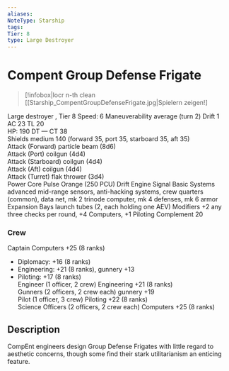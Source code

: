 ```yaml
---
aliases: 
NoteType: Starship
tags: 
Tier: 8
type: Large Destroyer
---
```


# Compent Group Defense Frigate

> [!infobox|locr n-th clean
>  [[Starship_CompentGroupDefenseFrigate.jpg|Spielern zeigen!]
> 
Large destroyer , Tier 8
Speed: 6
Maneuverability average (turn 2)
Drift 1  
AC 23
TL 20  
HP: 190
DT —
CT 38  
Shields medium 140 (forward 35, port 35, starboard 35, aft 35)  
Attack (Forward) particle beam (8d6)  
Attack (Port) coilgun (4d4)  
Attack (Starboard) coilgun (4d4)  
Attack (Aft) coilgun (4d4)  
Attack (Turret) flak thrower (3d4)  
Power Core Pulse Orange (250 PCU)
Drift Engine Signal Basic
Systems advanced mid-range sensors, anti-hacking systems, crew quarters (common), data net, mk 2 trinode computer, mk 4 defenses, mk 6 armor
Expansion Bays launch tubes (2, each holding one AEV)
Modifiers +2 any three checks per round, +4 Computers, +1 Piloting
Complement 20

### Crew

Captain Computers +25 (8 ranks)
  - Diplomacy: +16 (8 ranks)
  - Engineering: +21 (8 ranks), gunnery +13
  - Piloting: +17 (8 ranks)  
Engineer (1 officer, 2 crew) Engineering +21 (8 ranks)  
Gunners (2 officers, 2 crew each) gunnery +19  
Pilot (1 officer, 3 crew) Piloting +22 (8 ranks)  
Science Officers (2 officers, 2 crew each) Computers +25 (8 ranks)

## Description

CompEnt engineers design Group Defense Frigates with little regard to aesthetic concerns, though some find their stark utilitarianism an enticing feature.
